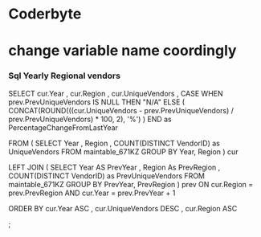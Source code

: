 # Coderbyte
# <B> change variable name coordingly </B>
<H3> Sql Yearly Regional vendors</H3>
SELECT cur.Year
        , cur.Region
        , cur.UniqueVendors
        , CASE
          WHEN prev.PrevUniqueVendors IS NULL THEN "N/A"
          ELSE (
            CONCAT(ROUND(((cur.UniqueVendors - prev.PrevUniqueVendors)
               / prev.PrevUniqueVendors) * 100, 2), '%')
          )
        END as PercentageChangeFromLastYear


FROM (
  SELECT 
    Year
    , Region
    , COUNT(DISTINCT VendorID) as UniqueVendors
  FROM maintable_671KZ
  GROUP BY Year, Region
) cur

LEFT JOIN (
  SELECT 
    Year AS PrevYear
    , Region As PrevRegion
    , COUNT(DISTINCT VendorID) as PrevUniqueVendors
  FROM maintable_671KZ
  GROUP BY PrevYear, PrevRegion
) prev ON cur.Region = prev.PrevRegion AND cur.Year = prev.PrevYear + 1


ORDER BY cur.Year ASC
 , cur.UniqueVendors DESC
 , cur.Region ASC

;

